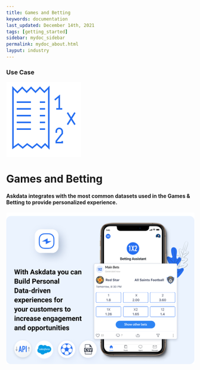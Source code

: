 ```yaml
---
title: Games and Betting
keywords: documentation
last_updated: December 14th, 2021
tags: [getting_started]
sidebar: mydoc_sidebar
permalink: mydoc_about.html
layput: industry
---
```


### Use Case

<p class="text-center"><img src="/media/use-cases/icons/industry-games-and-betting.svg"></p>
<h1 class="text-center">Games and Betting</h1>

<h4 class="text-center">Askdata integrates with the most common datasets used in the Games & Betting to provide personalized experience.</h4>

<img src="/media/use-cases/games-and-betting.png" class="image-doc">
